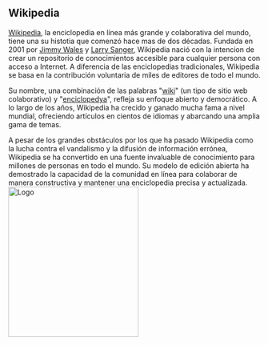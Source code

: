 ## Wikipedia

[Wikipedia](https://www.wikipedia.org/ "Wikipedia"), la enciclopedia en línea más grande y colaborativa del mundo, tiene una su histotia que comenzó hace mas de dos décadas. Fundada en 2001 por [Jimmy Wales](https://es.wikipedia.org/wiki/Jimmy_Wales "Jimmy Wales") y [Larry Sanger](https://es.wikipedia.org/wiki/Larry_Sanger "Larry Sanger"), Wikipedia nació con la intencion de crear un repositorio de conocimientos accesible para cualquier persona con acceso a Internet. A diferencia de las enciclopedias tradicionales, Wikipedia se basa en la contribución voluntaria de miles de editores de todo el mundo.

Su nombre, una combinación de las palabras "[wiki](https://es.wikipedia.org/wiki/Wiki "wiki")" (un tipo de sitio web colaborativo) y "[enciclopedya](https://es.wikipedia.org/wiki/Enciclopedia "enciclopedya")", refleja su enfoque abierto y democrático. A lo largo de los años, Wikipedia ha crecido y ganado mucha fama a nivel mundial, ofreciendo artículos en cientos de idiomas y abarcando una amplia gama de temas.

A pesar de los grandes obstáculos por los que ha pasado Wikipedia como la lucha contra el vandalismo y la difusión de información errónea, Wikipedia se ha convertido en una fuente invaluable de conocimiento para millones de personas en todo el mundo. Su modelo de edición abierta ha demostrado la capacidad de la comunidad en línea para colaborar de manera constructiva y mantener una enciclopedia precisa y actualizada.
<img src="https://github.com/Pavlotesto/Wikipedia/blob/main/Captura%20de%20pantalla%202023-10-06%20163700.png" alt="Logo" width="260" height="300" /> 